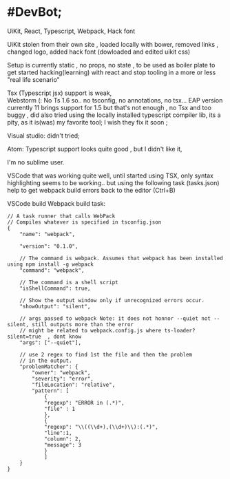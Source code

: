 #DevBot;
==============

UiKit, React, Typescript, Webpack, Hack font

UiKit stolen from their own site , loaded locally with bower, removed links , changed logo, added hack font (dowloaded and edited uikit css)

Setup is currently static , no props, no state , to be used as boiler plate to get started hacking(learning) with react and stop tooling in a more or less "real life scenario"

Tsx (Typescript jsx) support is weak,  
	Webstorm (: No Ts 1.6 so.. no tsconfig, no annotations, no tsx...  EAP version currently 11 brings support for 1.5 but that's not enough , no Tsx and too buggy , did also tried using the locally installed typescript compiler lib, its a pity, as it is(was) my favorite tool;  I wish they fix it soon ;
	
Visual studio: didn't tried;

Atom: Typescript support  looks quite good , but I didn't like it,

I'm no sublime user. 

VSCode that was working quite well, until started using TSX, only syntax highlighting seems to be working.. but using the following task (tasks.json) help to get webpack build errors back to the editor (Ctrl+B)	
	

VSCode build Webpack build task:

    // A task runner that calls WebPack 
    // Compiles whatever is specified in tsconfig.json
    {
    	"name": "webpack",
    	
    	"version": "0.1.0",
    
    	// The command is webpack. Assumes that webpack has been installed using npm install -g webpack
    	"command": "webpack",
    
    	// The command is a shell script
    	"isShellCommand": true,
    
    	// Show the output window only if unrecognized errors occur.
    	"showOutput": "silent",
    
    	// args passed to webpack Note: it does not honnor --quiet not --silent, still outputs more than the error 
    	// might be related to webpack.config.js where ts-loader?silent=true  , dont know
    	"args": ["--quiet"],
    
    	// use 2 regex to find 1st the file and then the problem 
    	// in the output.
    	"problemMatcher": {
    		"owner": "webpack",
    		"severity": "error",
    		"fileLocation": "relative", 
    		"pattern": [
    			{
    			"regexp": "ERROR in (.*)",	
    			"file" : 1 
    			},
    			{
    			"regexp": "\\((\\d+),(\\d+)\\):(.*)",
    			"line":1,
    			"column": 2,
    			"message": 3
    			}			
    			]
    	}
    }